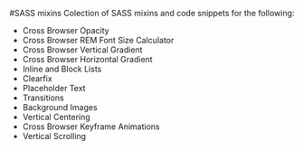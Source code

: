 #SASS mixins
Colection of SASS mixins and code snippets for the following:

  - Cross Browser Opacity
  - Cross Browser REM Font Size Calculator
  - Cross Browser Vertical Gradient
  - Cross Browser Horizontal Gradient
  - Inline and Block Lists
  - Clearfix
  - Placeholder Text
  - Transitions
  - Background Images
  - Vertical Centering
  - Cross Browser Keyframe Animations
  - Vertical Scrolling
